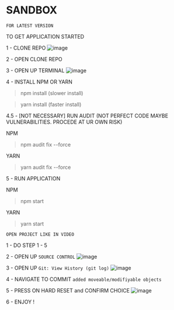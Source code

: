 # SANDBOX
 
`FOR LATEST VERSION`

TO GET APPLICATION STARTED 

1 - CLONE REPO
![image](https://user-images.githubusercontent.com/70980498/171043819-fc5a8c12-35ab-4a75-b1bc-21752e3bff3e.png)

2 - OPEN CLONE REPO

3 - OPEN UP TERMINAL
![image](https://user-images.githubusercontent.com/70980498/171044111-df243a41-64b2-4c25-b327-50e452fa6b6d.png)

4 - INSTALL NPM OR YARN
 > npm install    (slower install)
 
 > yarn install   (faster install)

4.5 - [NOT NECESSARY] RUN AUDIT (NOT PERFECT CODE MAYBE VULNERABILITIES. PROCEDE AT UR OWN RISK)
 
 NPM
  > npm audit fix --force
  
 YARN
  > yarn audit fix --force
  

5 - RUN APPLICATION
 
 NPM
  > npm start
  
 YARN
  > yarn start
  
 

 

 
`OPEN PROJECT LIKE IN VIDEO`


1 - DO STEP 1 - 5

2 - OPEN UP `SOURCE CONTROL`
![image](https://user-images.githubusercontent.com/70980498/171046471-7571ff04-bbf1-419b-952f-bb4927b8ad96.png)

3 - OPEN UP `Git: View History (git log)`
![image](https://user-images.githubusercontent.com/70980498/171047509-5139dc37-cc2a-4bc9-932b-646c4e0d1645.png)

4 - NAVIGATE TO COMMIT `added moveable/modifiyable objects`

5 - PRESS ON HARD RESET and CONFIRM CHOICE
![image](https://user-images.githubusercontent.com/70980498/171046886-404e9ea9-9436-4422-934b-1247b21a5665.png)

6 - ENJOY !
